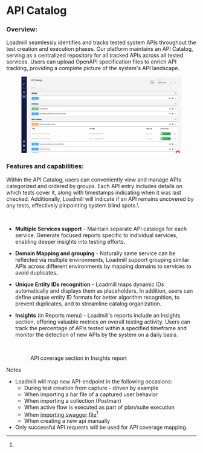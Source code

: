 # API Catalog

### Overview:

Loadmill seamlessly identifies and tracks tested system APIs throughout the test creation and execution phases. Our platform maintains an API Catalog, serving as a centralized repository for all tracked APIs across all tested services. Users can upload OpenAPI specification files to enrich API tracking, providing a complete picture of the system's API landscape.

<figure><img src="../../../.gitbook/assets/image (1) (1) (1) (2) (1).png" alt=""><figcaption></figcaption></figure>

### Features and capabilities:

Within the API Catalog, users can conveniently view and manage APIs categorized and ordered by groups. Each API entry includes details on which tests cover it, along with timestamps indicating when it was last checked. Additionally, Loadmill will indicate if an API remains uncovered by any tests, effectively pinpointing system blind spots.\


<figure><img src="https://lh7-us.googleusercontent.com/4i13hLhoxqMqnu9a007tBe0O8c_SuQnKjubS2AGe9mVA2pgpK8A7_fcPxYJTz6nAg3k6lyVr2OOscAq3gX818wDmiDut3be8rInx5sIN86uhzrii5NOsnpFP0zmoKQzPVThjGKoj1GJhKXZ4TkZrinw" alt=""><figcaption></figcaption></figure>

* **Multiple Services support** - Maintain separate API catalogs for each service. Generate focused reports specific to individual services, enabling deeper insights into testing efforts.
* **Domain Mapping and grouping** - Naturally same service can be reflected via multiple environments, Loadmill support grouping similar APIs across different environments by mapping domains to services to avoid duplicates.
* **Unique Entity IDs recognition** - Loadmill maps dynamic IDs automatically and displays them as placeholders. In addition, users can define unique entity ID formats for better algorithm recognition, to prevent duplicates, and to streamline catalog organization.
*   **Insights** (in Reports menu) - Loadmill's reports include an Insights section, offering valuable metrics on overall testing activity. Users can track the percentage of APIs tested within a specified timeframe and monitor the detection of new APIs by the system on a daily basis.

    <figure><img src="https://lh7-us.googleusercontent.com/YjYWHUIU78cG51ln0-g7dXvTrLrgvVJtKvFKAaUAjQTGufZCuZ1kPfcls42gvjQX8bxbxJXY8Es_uXL0eegHyshlwNln03FRHqr226JpwdG3X_g3koqGMKr8VHfFzSR7UXSeOOj-dQ8Sup_1ejqygC8" alt=""><figcaption><p>API coverage section in Insights report</p></figcaption></figure>



Notes

* Loadmill will map new API-endpoint in the following occasions:
  * During test creation from capture - driven by example
  * When importing a har file of a captured user behavior
  * When importing a collection (Postman)
  * When active flow is executed as part of plan/suite execution
  * When [importing swagger file](#user-content-fn-1)[^1]
  * When creating a new api manually
* Only successful API requests will be used for API coverage mapping.

[^1]: 
